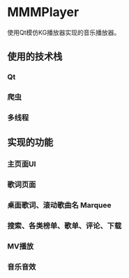 # MMMPlayer
使用Qt模仿KG播放器实现的音乐播放器。
## 使用的技术栈
### Qt
### 爬虫
### 多线程
## 实现的功能
### 主页面UI
### 歌词页面
### 桌面歌词、滚动歌曲名 Marquee
### 搜索、各类榜单、歌单、评论、下载
### MV播放
### 音乐音效
